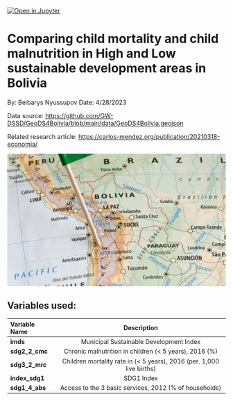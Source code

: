 [![Open in Jupyter](https://img.shields.io/badge/Open%20in-Jupyter-blue.svg?logo=jupyter)](https://github.com/Ender17133/DSSD_Bolivia/blob/main/DSSD_healthcare.ipynb)
# **Comparing child mortality and child malnutrition in High and Low sustainable development areas in Bolivia**
By: Beibarys Nyussupov
Date: 4/28/2023

Data source: https://github.com/GW-DSSD/GeoDS4Bolivia/blob/main/data/GeoDS4Bolivia.geojson

Related research article: https://carlos-mendez.org/publication/20210318-economia/

![Bolivia](Bolivia.webp)


## Variables used:

| Variable Name | Description |
| :-- | :-: |
| <b>imds</b>|Municipal Sustainable Development Index|
|<b>sdg2_2_cmc</b>|Chronic malnutrition in children (< 5 years), 2016 (%)|
|<b>sdg3_2_mrc</b>|Children mortality rate in (< 5 years), 2016 (per. 1,000 live births)|
|<b>index_sdg1</b>|SDG1 Index|
|<b>sdg1_4_abs</b>|Access to the 3 basic services, 2012 (% of households)|

